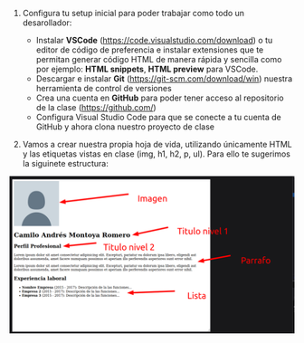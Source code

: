 1.  Configura tu setup inicial para poder trabajar como todo un desarollador:

    - Instalar **VSCode** (https://code.visualstudio.com/download) o tu editor de código de preferencia e instalar extensiones que te permitan generar código HTML de manera rápida y sencilla como por ejemplo: **HTML snippets**, **HTML preview** para VSCode.
    - Descargar e instalar **Git** (https://git-scm.com/download/win) nuestra herramienta de control de versiones
    - Crea una cuenta en **GitHub** para poder tener acceso al repositorio de la clase (https://github.com/)
    - Configura Visual Studio Code para que se conecte a tu cuenta de GitHub y ahora clona nuestro proyecto de clase

2.  Vamos a crear nuestra propia hoja de vida, utilizando únicamente HTML y las etiquetas vistas en clase (img, h1, h2, p, ul). Para ello te sugerimos la siguinete estructura:

![homework](./resources/Homework1.png)
